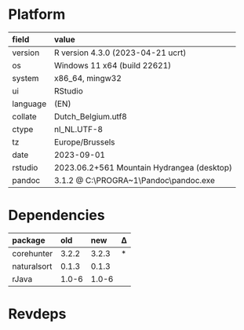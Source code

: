 # Platform

|field    |value                                      |
|:--------|:------------------------------------------|
|version  |R version 4.3.0 (2023-04-21 ucrt)          |
|os       |Windows 11 x64 (build 22621)               |
|system   |x86_64, mingw32                            |
|ui       |RStudio                                    |
|language |(EN)                                       |
|collate  |Dutch_Belgium.utf8                         |
|ctype    |nl_NL.UTF-8                                |
|tz       |Europe/Brussels                            |
|date     |2023-09-01                                 |
|rstudio  |2023.06.2+561 Mountain Hydrangea (desktop) |
|pandoc   |3.1.2 @ C:\PROGRA~1\Pandoc\pandoc.exe      |

# Dependencies

|package     |old   |new   |Δ  |
|:-----------|:-----|:-----|:--|
|corehunter  |3.2.2 |3.2.3 |*  |
|naturalsort |0.1.3 |0.1.3 |   |
|rJava       |1.0-6 |1.0-6 |   |

# Revdeps

